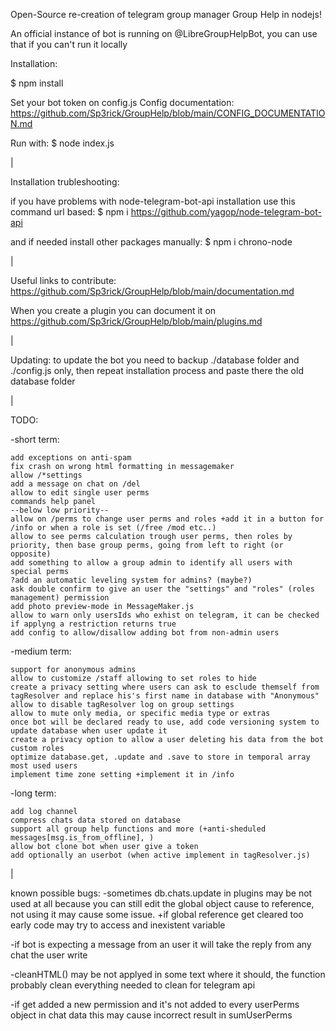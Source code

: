 Open-Source re-creation of telegram group manager Group Help in nodejs!

An official instance of bot is running on @LibreGroupHelpBot, you can use that if you can't run it locally

Installation:

$ npm install

Set your bot token on config.js
Config documentation: https://github.com/Sp3rick/GroupHelp/blob/main/CONFIG_DOCUMENTATION.md

Run with:
$ node index.js

|

Installation trubleshooting:

if you have problems with node-telegram-bot-api installation use this command url based: 
$ npm i https://github.com/yagop/node-telegram-bot-api

and if needed install other packages manually:
$ npm i chrono-node

|

Useful links to contribute:
https://github.com/Sp3rick/GroupHelp/blob/main/documentation.md

When you create a plugin you can document it on https://github.com/Sp3rick/GroupHelp/blob/main/plugins.md

|

Updating: to update the bot you need to backup ./database folder and ./config.js only, then repeat installation process and paste there the old database folder

|

TODO:

-short term:

    add exceptions on anti-spam
    fix crash on wrong html formatting in messagemaker
    allow /*settings
    add a message on chat on /del
    allow to edit single user perms
    commands help panel
    --below low priority--
    allow on /perms to change user perms and roles +add it in a button for /info or when a role is set (/free /mod etc..)
    allow to see perms calculation trough user perms, then roles by priority, then base group perms, going from left to right (or opposite)
    add something to allow a group admin to identify all users with special perms
    ?add an automatic leveling system for admins? (maybe?)
    ask double confirm to give an user the "settings" and "roles" (roles management) permission
    add photo preview-mode in MessageMaker.js
    allow to warn only usersIds who exhist on telegram, it can be checked if applyng a restriction returns true
    add config to allow/disallow adding bot from non-admin users

-medium term:

    support for anonymous admins
    allow to customize /staff allowing to set roles to hide
    create a privacy setting where users can ask to esclude themself from tagResolver and replace his's first name in database with "Anonymous"
    allow to disable tagResolver log on group settings
    allow to mute only media, or specific media type or extras
    once bot will be declared ready to use, add code versioning system to update database when user update it
    create a privacy option to allow a user deleting his data from the bot
    custom roles
    optimize database.get, .update and .save to store in temporal array most used users
    implement time zone setting +implement it in /info

-long  term:

    add log channel
    compress chats data stored on database
    support all group help functions and more (+anti-sheduled messages[msg.is_from_offline], )
    allow bot clone bot when user give a token
    add optionally an userbot (when active implement in tagResolver.js)

|

known possible bugs:
-sometimes db.chats.update in plugins may be not used at all because you can still edit the global object cause to reference, not using it may cause some issue. +if global reference get cleared too early code may try to access and inexistent variable

-if bot is expecting a message from an user it will take the reply from any chat the user write

-cleanHTML() may be not applyed in some text where it should, the function probably clean everything needed to clean for telegram api

-if get added a new permission and it's not added to every userPerms object in chat data this may cause incorrect result in sumUserPerms
